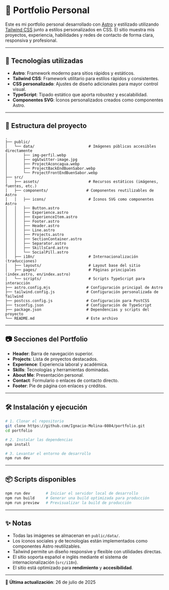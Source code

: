 # 🌟 Portfolio Personal

Este es mi portfolio personal desarrollado con [Astro](https://astro.build/) y estilizado utilizando [Tailwind CSS](https://tailwindcss.com/) junto a estilos personalizados en CSS. El sitio muestra mis proyectos, experiencia, habilidades y redes de contacto de forma clara, responsiva y profesional.

---

## 🚀 Tecnologías utilizadas

* **Astro**: Framework moderno para sitios rápidos y estáticos.
* **Tailwind CSS**: Framework utilitario para estilos rápidos y consistentes.
* **CSS personalizado**: Ajustes de diseño adicionales para mayor control visual.
* **TypeScript**: Tipado estático que aporta robustez y escalabilidad.
* **Componentes SVG**: Íconos personalizados creados como componentes Astro.

---

## 📁 Estructura del proyecto

```
.
├── public/
│   └── data/                        # Imágenes públicas accesibles directamente
│       ├── img-perfil.webp
│       ├── og&twitter-image.jpg
│       ├── ProjectAconcagua.webp
│       ├── ProjectBackEndBuenSabor.webp
│       └── ProjectFrontEndBuenSabor.webp
├── src/
│   ├── assets/                      # Recursos estáticos (imágenes, fuentes, etc.)
│   ├── components/                 # Componentes reutilizables de Astro
│   │   ├── icons/                   # Íconos SVG como componentes Astro
│   │   ├── Button.astro
│   │   ├── Experience.astro
│   │   ├── ExperienceItem.astro
│   │   ├── Footer.astro
│   │   ├── Header.astro
│   │   ├── Line.astro
│   │   ├── Projects.astro
│   │   ├── SectionContainer.astro
│   │   ├── Separator.astro
│   │   ├── SkillsCard.astro
│   │   └── SocialPill.astro
│   ├── i18n/                        # Internacionalización (traducciones)
│   ├── layouts/                     # Layout base del sitio
│   ├── pages/                       # Páginas principales (index.astro, en/index.astro)
│   └── scripts/                     # Scripts TypeScript para interacción
├── astro.config.mjs                # Configuración principal de Astro
├── tailwind.config.js              # Configuración personalizada de Tailwind
├── postcss.config.js               # Configuración para PostCSS
├── tsconfig.json                   # Configuración de TypeScript
├── package.json                    # Dependencias y scripts del proyecto
└── README.md                       # Este archivo
```

---

## 📷 Secciones del Portfolio

* **Header**: Barra de navegación superior.
* **Projects**: Lista de proyectos destacados.
* **Experience**: Experiencia laboral y académica.
* **Skills**: Tecnologías y herramientas dominadas.
* **About Me**: Presentación personal.
* **Contact**: Formulario o enlaces de contacto directo.
* **Footer**: Pie de página con enlaces y créditos.

---

## 🛠 Instalación y ejecución

```bash
# 1. Clonar el repositorio
git clone https://github.com/Ignacio-Molina-0804/portfolio.git
cd portfolio

# 2. Instalar las dependencias
npm install

# 3. Levantar el entorno de desarrollo
npm run dev
```

---

## 📦 Scripts disponibles

```bash
npm run dev       # Iniciar el servidor local de desarrollo
npm run build     # Generar una build optimizada para producción
npm run preview   # Previsualizar la build de producción
```

---

## ✨ Notas

* Todas las imágenes se almacenan en `public/data/`.
* Los íconos sociales y de tecnologías están implementados como componentes Astro reutilizables.
* Tailwind permite un diseño responsive y flexible con utilidades directas.
* El sitio soporta español e inglés mediante el sistema de internacionalización (`src/i18n`).
* El sitio está optimizado para **rendimiento** y **accesibilidad**.

---

📅 **Última actualización**: 26 de julio de 2025
